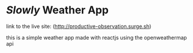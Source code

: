 # _Slowly_ Weather App
link to the live site: (http://productive-observation.surge.sh)

this is a simple weather app made with reactjs using the openweathermap api